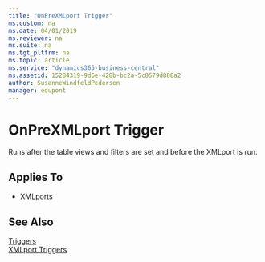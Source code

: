 ```yaml
---
title: "OnPreXMLport Trigger"
ms.custom: na
ms.date: 04/01/2019
ms.reviewer: na
ms.suite: na
ms.tgt_pltfrm: na
ms.topic: article
ms.service: "dynamics365-business-central"
ms.assetid: 15284319-9d6e-428b-bc2a-5c8579d888a2
author: SusanneWindfeldPedersen
manager: edupont
---
```



# OnPreXMLport Trigger
Runs after the table views and filters are set and before the XMLport is run.  
  
## Applies To  
- XMLports  
  
## See Also  
 [Triggers](devenv-triggers.md)  
 [XMLport Triggers](devenv-xmlport-triggers.md)  
